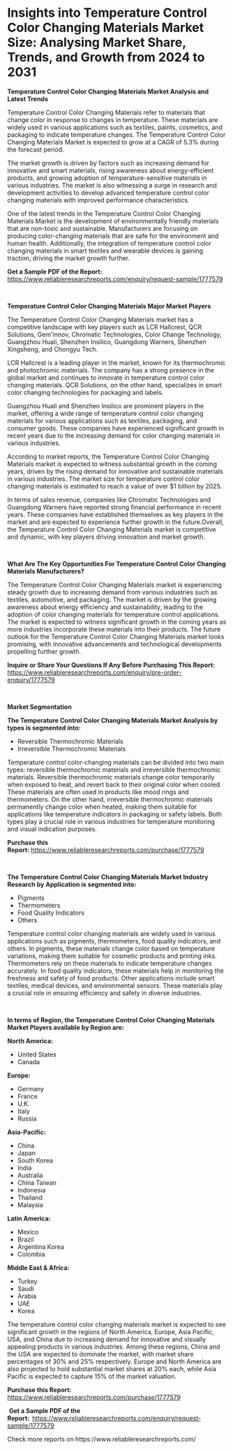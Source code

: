 <p><h1>Insights into Temperature Control Color Changing Materials Market Size: Analysing Market Share, Trends, and Growth from 2024 to 2031</h1></p><p><strong>Temperature Control Color Changing Materials Market Analysis and Latest Trends</strong></p>
<p><p>Temperature Control Color Changing Materials refer to materials that change color in response to changes in temperature. These materials are widely used in various applications such as textiles, paints, cosmetics, and packaging to indicate temperature changes. The Temperature Control Color Changing Materials Market is expected to grow at a CAGR of 5.3% during the forecast period. </p><p>The market growth is driven by factors such as increasing demand for innovative and smart materials, rising awareness about energy-efficient products, and growing adoption of temperature-sensitive materials in various industries. The market is also witnessing a surge in research and development activities to develop advanced temperature control color changing materials with improved performance characteristics.</p><p>One of the latest trends in the Temperature Control Color Changing Materials Market is the development of environmentally friendly materials that are non-toxic and sustainable. Manufacturers are focusing on producing color-changing materials that are safe for the environment and human health. Additionally, the integration of temperature control color changing materials in smart textiles and wearable devices is gaining traction, driving the market growth further.</p></p>
<p><strong>Get a Sample PDF of the Report:&nbsp;</strong> <a href="https://www.reliableresearchreports.com/enquiry/request-sample/1777579">https://www.reliableresearchreports.com/enquiry/request-sample/1777579</a></p>
<p>&nbsp;</p>
<p><strong>Temperature Control Color Changing Materials Major Market Players</strong></p>
<p><p>The Temperature Control Color Changing Materials market has a competitive landscape with key players such as LCR Hallcrest, QCR Solutions, Gem'innov, Chromatic Technologies, Color Change Technology, Guangzhou Huali, Shenzhen Insilico, Guangdong Warners, Shenzhen Xingsheng, and Chongyu Tech. </p><p>LCR Hallcrest is a leading player in the market, known for its thermochromic and photochromic materials. The company has a strong presence in the global market and continues to innovate in temperature control color changing materials. QCR Solutions, on the other hand, specializes in smart color changing technologies for packaging and labels.</p><p>Guangzhou Huali and Shenzhen Insilico are prominent players in the market, offering a wide range of temperature control color changing materials for various applications such as textiles, packaging, and consumer goods. These companies have experienced significant growth in recent years due to the increasing demand for color changing materials in various industries.</p><p>According to market reports, the Temperature Control Color Changing Materials market is expected to witness substantial growth in the coming years, driven by the rising demand for innovative and sustainable materials in various industries. The market size for temperature control color changing materials is estimated to reach a value of over $1 billion by 2025.</p><p>In terms of sales revenue, companies like Chromatic Technologies and Guangdong Warners have reported strong financial performance in recent years. These companies have established themselves as key players in the market and are expected to experience further growth in the future.Overall, the Temperature Control Color Changing Materials market is competitive and dynamic, with key players driving innovation and market growth.</p></p>
<p>&nbsp;</p>
<p><strong>What Are The Key Opportunities For Temperature Control Color Changing Materials Manufacturers?</strong></p>
<p><p>The Temperature Control Color Changing Materials market is experiencing steady growth due to increasing demand from various industries such as textiles, automotive, and packaging. The market is driven by the growing awareness about energy efficiency and sustainability, leading to the adoption of color changing materials for temperature control applications. The market is expected to witness significant growth in the coming years as more industries incorporate these materials into their products. The future outlook for the Temperature Control Color Changing Materials market looks promising, with innovative advancements and technological developments propelling further growth.</p></p>
<p><strong>Inquire or Share Your Questions If Any Before Purchasing This Report:</strong> <a href="https://www.reliableresearchreports.com/enquiry/pre-order-enquiry/1777579">https://www.reliableresearchreports.com/enquiry/pre-order-enquiry/1777579</a></p>
<p>&nbsp;</p>
<p><strong>Market Segmentation</strong></p>
<p><strong>The Temperature Control Color Changing Materials Market Analysis by types is segmented into:</strong></p>
<p><ul><li>Reversible Thermochromic Materials</li><li>Irreversible Thermochromic Materials</li></ul></p>
<p><p>Temperature control color-changing materials can be divided into two main types: reversible thermochromic materials and irreversible thermochromic materials. Reversible thermochromic materials change color temporarily when exposed to heat, and revert back to their original color when cooled. These materials are often used in products like mood rings and thermometers. On the other hand, irreversible thermochromic materials permanently change color when heated, making them suitable for applications like temperature indicators in packaging or safety labels. Both types play a crucial role in various industries for temperature monitoring and visual indication purposes.</p></p>
<p><strong>Purchase this Report:&nbsp;</strong><a href="https://www.reliableresearchreports.com/purchase/1777579">https://www.reliableresearchreports.com/purchase/1777579</a></p>
<p>&nbsp;</p>
<p><strong>The Temperature Control Color Changing Materials Market Industry Research by Application is segmented into:</strong></p>
<p><ul><li>Pigments</li><li>Thermometers</li><li>Food Quality Indicators</li><li>Others</li></ul></p>
<p><p>Temperature control color changing materials are widely used in various applications such as pigments, thermometers, food quality indicators, and others. In pigments, these materials change color based on temperature variations, making them suitable for cosmetic products and printing inks. Thermometers rely on these materials to indicate temperature changes accurately. In food quality indicators, these materials help in monitoring the freshness and safety of food products. Other applications include smart textiles, medical devices, and environmental sensors. These materials play a crucial role in ensuring efficiency and safety in diverse industries.</p></p>
<p>&nbsp;</p>
<p><strong>In terms of Region, the Temperature Control Color Changing Materials Market Players available by Region are:</strong></p>
<p>
    <p> <strong> North America: </strong>
        <ul>
            <li>United States</li>
            <li>Canada</li>
        </ul>
        </p> 
    <p> <strong> Europe: </strong>
        <ul>
            <li>Germany</li>
            <li>France</li>
            <li>U.K.</li>
            <li>Italy</li>
            <li>Russia</li>
        </ul>
        </p> 
    <p> <strong> Asia-Pacific: </strong>
        <ul>
            <li>China</li>
            <li>Japan</li>
            <li>South Korea</li>
            <li>India</li>
            <li>Australia</li>
            <li>China Taiwan</li>
            <li>Indonesia</li>
            <li>Thailand</li>
            <li>Malaysia</li>
        </ul>
        </p> 
    <p> <strong> Latin America: </strong>
        <ul>
            <li>Mexico</li>
            <li>Brazil</li>
            <li>Argentina Korea</li>
            <li>Colombia</li>
        </ul>
        </p> 
    <p> <strong> Middle East & Africa: </strong>
        <ul>
            <li>Turkey</li>
            <li>Saudi</li>
            <li>Arabia</li>
            <li>UAE</li>
            <li>Korea</li>
        </ul>
    </p>
    </p>
<p><p>The temperature control color changing materials market is expected to see significant growth in the regions of North America, Europe, Asia Pacific, USA, and China due to increasing demand for innovative and visually appealing products in various industries. Among these regions, China and the USA are expected to dominate the market, with market share percentages of 30% and 25% respectively. Europe and North America are also projected to hold substantial market shares at 20% each, while Asia Pacific is expected to capture 15% of the market valuation.</p></p>
<p><strong>Purchase this Report: </strong><a href="https://www.reliableresearchreports.com/purchase/1777579">https://www.reliableresearchreports.com/purchase/1777579</a></p>
<p>&nbsp;<strong>Get a Sample PDF of the Report:&nbsp;&nbsp;</strong><a href="https://www.reliableresearchreports.com/enquiry/request-sample/1777579">https://www.reliableresearchreports.com/enquiry/request-sample/1777579</a></p>
<p><strong></strong></p>
<p>Check more reports on https://www.reliableresearchreports.com/</p>